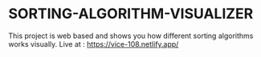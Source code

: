 # SORTING-ALGORITHM-VISUALIZER
This project is web based and shows you how different sorting algorithms works visually. Live at : https://vice-108.netlify.app/

